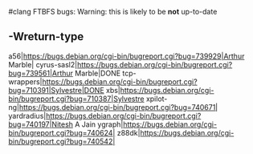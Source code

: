 #clang FTBFS bugs:
Warning: this is likely to be **not** up-to-date

## -Wreturn-type
a56|https://bugs.debian.org/cgi-bin/bugreport.cgi?bug=739929|Arthur Marble|
cyrus-sasl2|https://bugs.debian.org/cgi-bin/bugreport.cgi?bug=739561|Arthur Marble|DONE
tcp-wrappers|https://bugs.debian.org/cgi-bin/bugreport.cgi?bug=710391|Sylvestre|DONE
xbs|https://bugs.debian.org/cgi-bin/bugreport.cgi?bug=710387|Sylvestre
xpilot-ng|https://bugs.debian.org/cgi-bin/bugreport.cgi?bug=740671|
yardradius|https://bugs.debian.org/cgi-bin/bugreport.cgi?bug=740197|Nitesh A Jain
ygraph|https://bugs.debian.org/cgi-bin/bugreport.cgi?bug=740624|
z88dk|https://bugs.debian.org/cgi-bin/bugreport.cgi?bug=740542|

